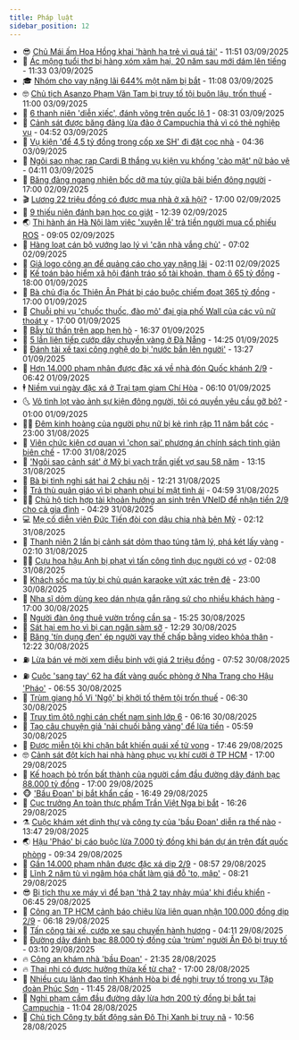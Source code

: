 ```yaml
---
title: Pháp luật
sidebar_position: 12
---
```


<!-- vnexpress-phap-luat:START -->
- 😎 [Chủ Mái ấm Hoa Hồng khai &#39;hành hạ trẻ vì quá tải&#39;](https://vnexpress.net/chu-mai-am-hoa-hong-khai-hanh-ha-tre-vi-qua-tai-4934731.html) - 11:51 03/09/2025
- 🥰 [Ác mộng tuổi thơ bị hàng xóm xâm hại, 20 năm sau mới dám lên tiếng](https://vnexpress.net/ac-mong-tuoi-tho-bi-hang-xom-xam-hai-20-nam-sau-moi-dam-len-tieng-4934558.html) - 11:33 03/09/2025
- 🎓 [Nhóm cho vay nặng lãi 644% một năm bị bắt](https://vnexpress.net/nhom-cho-vay-nang-lai-644-mot-nam-bi-bat-4934714.html) - 11:08 03/09/2025
- 🤓 [Chủ tịch Asanzo Phạm Văn Tam bị truy tố tội buôn lậu, trốn thuế](https://vnexpress.net/chu-tich-asanzo-pham-van-tam-bi-truy-to-toi-buon-lau-tron-thue-4934730.html) - 11:00 03/09/2025
- 🎊 [6 thanh niên &#39;diễn xiếc&#39;, đánh võng trên quốc lộ 1](https://vnexpress.net/6-thanh-nien-dien-xiec-danh-vong-tren-quoc-lo-1-4934625.html) - 08:31 03/09/2025
- 🙉 [Cảnh sát được băng đảng lừa đảo ở Campuchia thả vì có thẻ nghiệp vụ](https://vnexpress.net/canh-sat-duoc-bang-dang-lua-dao-o-campuchia-tha-vi-co-the-nghiep-vu-4934483.html) - 04:52 03/09/2025
- 🤡 [Vụ kiện &#39;để 4,5 tỷ đồng trong cốp xe SH&#39; đi đặt cọc nhà](https://vnexpress.net/vu-kien-de-4-5-ty-dong-trong-cop-xe-sh-di-dat-coc-nha-4934400.html) - 04:36 03/09/2025
- 🗽 [Ngôi sao nhạc rap Cardi B thắng vụ kiện vu khống &#39;cào mặt&#39; nữ bảo vệ](https://vnexpress.net/cardi-b-thang-vu-kien-tri-gia-24-trieu-usd-4934480.html) - 04:11 03/09/2025
- 🌋 [Băng đảng ngang nhiên bốc dỡ ma túy giữa bãi biển đông người](https://vnexpress.net/bang-dang-ngang-nhien-boc-do-ma-tuy-giua-bai-bien-dong-nguoi-4934351.html) - 17:00 02/09/2025
- 🎬 [Lương 22 triệu đồng có được mua nhà ở xã hội?](https://vnexpress.net/luong-22-trieu-dong-co-duoc-mua-nha-o-xa-hoi-4932754.html) - 17:00 02/09/2025
- 💯 [9 thiếu niên đánh bạn học co giật](https://vnexpress.net/9-thieu-nien-danh-ban-hoc-co-giat-4934314.html) - 12:39 02/09/2025
- 🌏 [Thi hành án Hà Nội làm việc &#39;xuyên lễ&#39; trả tiền người mua cổ phiếu ROS](https://vnexpress.net/thi-hanh-an-ha-noi-lam-viec-xuyen-le-tra-tien-nguoi-mua-co-phieu-ros-4934275.html) - 09:05 02/09/2025
- 🌊 [Hàng loạt cán bộ vướng lao lý vì &#39;căn nhà vắng chủ&#39;](https://vnexpress.net/hang-loat-can-bo-vuong-lao-ly-vi-can-nha-vang-chu-4933221.html) - 07:02 02/09/2025
- 💂 [Giả logo công an để quảng cáo cho vay nặng lãi](https://vnexpress.net/gia-logo-cong-an-de-quang-cao-cho-vay-nang-lai-4934161.html) - 02:11 02/09/2025
- 🎡 [Kế toán bảo hiểm xã hội đánh tráo số tài khoản, tham ô 65 tỷ đồng](https://vnexpress.net/ke-toan-bao-hiem-xa-hoi-danh-trao-so-tai-khoan-tham-o-65-ty-dong-4933050.html) - 18:00 01/09/2025
- 🫶 [Bà chủ địa ốc Thiên Ân Phát bị cáo buộc chiếm đoạt 365 tỷ đồng](https://vnexpress.net/ba-chu-dia-oc-thien-an-phat-bi-cao-buoc-chiem-doat-365-ty-dong-4932698.html) - 17:00 01/09/2025
- 🐲 [Chuỗi phi vụ &#39;chuốc thuốc, đào mỏ&#39; đại gia phố Wall của các vũ nữ thoát y](https://vnexpress.net/chuoi-phi-vu-chuoc-thuoc-dao-mo-dai-gia-pho-wall-cua-cac-vu-nu-thoat-y-4931343.html) - 17:00 01/09/2025
- 🚀 [Bẫy tử thần trên app hẹn hò](https://vnexpress.net/bay-tu-than-tren-app-hen-ho-4934032.html) - 16:37 01/09/2025
- 🎊 [5 lần liên tiếp cướp dây chuyền vàng ở Đà Nẵng](https://vnexpress.net/5-lan-lien-tiep-cuop-day-chuyen-vang-o-da-nang-4934071.html) - 14:25 01/09/2025
- 🤗 [Đánh tài xế taxi công nghệ do bị &#39;nước bắn lên người&#39;](https://vnexpress.net/danh-tai-xe-taxi-cong-nghe-do-bi-nuoc-ban-len-nguoi-4934057.html) - 13:27 01/09/2025
- 🗽 [Hơn 14.000 phạm nhân được đặc xá về nhà đón Quốc khánh 2/9](https://vnexpress.net/hon-14-000-pham-nhan-duoc-dac-xa-ve-nha-don-quoc-khanh-2-9-4933953.html) - 06:42 01/09/2025
- 🕴 [Niềm vui ngày đặc xá ở Trại tạm giam Chí Hòa](https://vnexpress.net/niem-vui-ngay-dac-xa-o-trai-tam-giam-chi-hoa-4933940.html) - 06:10 01/09/2025
- 🌜 [Vô tình lọt vào ảnh sự kiện đông người, tôi có quyền yêu cầu gỡ bỏ?](https://vnexpress.net/vo-tinh-lot-vao-anh-su-kien-dong-nguoi-toi-co-quyen-yeu-cau-go-bo-4932973.html) - 01:00 01/09/2025
- 🧑‍🏫 [Đêm kinh hoàng của người phụ nữ bị kẻ rình rập 11 năm bắt cóc](https://vnexpress.net/dem-kinh-hoang-cua-nguoi-phu-nu-bi-ke-rinh-rap-11-nam-bat-coc-4933796.html) - 23:00 31/08/2025
- 🦩 [Viên chức kiện cơ quan vì &#39;chọn sai&#39; phương án chính sách tinh giản biên chế](https://vnexpress.net/vien-chuc-kien-co-quan-vi-chon-sai-phuong-an-chinh-sach-tinh-gian-bien-che-4933235.html) - 17:00 31/08/2025
- 💼 [&#39;Ngôi sao cảnh sát&#39; ở Mỹ bị vạch trần giết vợ sau 58 năm](https://vnexpress.net/ngoi-sao-canh-sat-o-my-bi-vach-tran-toi-giet-vo-sau-58-nam-4933802.html) - 13:15 31/08/2025
- 💫 [Bà bị tình nghi sát hại 2 cháu nội](https://vnexpress.net/ba-bi-tinh-nghi-sat-hai-2-chau-noi-4933804.html) - 12:21 31/08/2025
- 🦅 [Trả thù quản giáo vì bị phanh phui bí mật tình ái](https://vnexpress.net/tra-thu-quan-giao-vi-bi-phanh-phui-bi-mat-tinh-ai-trong-tu-4933702.html) - 04:59 31/08/2025
- 🧑‍💻 [Chủ hộ tích hợp tài khoản hưởng an sinh trên VNeID để nhận tiền 2/9 cho cả gia đình](https://vnexpress.net/chu-ho-tich-hop-tai-khoan-huong-an-sinh-tren-vneid-de-nhan-tien-2-9-cho-ca-gia-dinh-4933688.html) - 04:29 31/08/2025
- 💻 [Mẹ cố diễn viên Đức Tiến đòi con dâu chia nhà bên Mỹ](https://vnexpress.net/me-co-dien-vien-duc-tien-doi-con-dau-chia-nha-ben-my-4933459.html) - 02:12 31/08/2025
- 🤠 [Thanh niên 2 lần bị cảnh sát dỏm thao túng tâm lý, phá két lấy vàng](https://vnexpress.net/thanh-nien-2-lan-bi-canh-sat-dom-thao-tung-tam-ly-pha-ket-lay-vang-4933610.html) - 02:10 31/08/2025
- 🧑‍🏫 [Cựu hoa hậu Anh bị phạt vì tấn công tình dục người có vợ](https://vnexpress.net/cuu-hoa-hau-anh-bi-phat-vi-tan-cong-tinh-duc-nguoi-co-vo-4933642.html) - 02:08 31/08/2025
- 🌈 [Khách sốc ma túy bị chủ quán karaoke vứt xác trên đê](https://vnexpress.net/khach-soc-ma-tuy-bi-chu-quan-karaoke-vut-xac-tren-de-4933558.html) - 23:00 30/08/2025
- 🌮 [Nha sĩ dỏm dùng keo dán nhựa gắn răng sứ cho nhiều khách hàng](https://vnexpress.net/nha-si-dom-dung-keo-dan-nhua-de-gan-rang-su-cho-nhieu-khach-hang-4933602.html) - 17:00 30/08/2025
- 🐲 [Người đàn ông thuê vườn trồng cần sa](https://vnexpress.net/nguoi-dan-ong-thue-vuon-trong-can-sa-4933500.html) - 15:25 30/08/2025
- 🧰 [Sát hại em họ vì bị can ngăn sàm sỡ](https://vnexpress.net/sat-hai-em-ho-vi-bi-can-ngan-sam-so-4933547.html) - 12:29 30/08/2025
- 💄 [Băng &#39;tín dụng đen&#39; ép người vay thế chấp bằng video khỏa thân](https://vnexpress.net/bang-tin-dung-den-ep-nguoi-vay-the-chap-bang-video-khoa-than-4933544.html) - 12:22 30/08/2025
- ⛽️ [Lừa bán vé mời xem diễu binh với giá 2 triệu đồng](https://vnexpress.net/lua-ban-ve-moi-xem-dieu-binh-voi-gia-2-trieu-dong-4933489.html) - 07:52 30/08/2025
- ⛽️ [Cuộc &#39;sang tay&#39; 62 ha đất vàng quốc phòng ở Nha Trang cho Hậu &#39;Pháo&#39;](https://vnexpress.net/cuoc-sang-tay-62-ha-dat-vang-quoc-phong-o-nha-trang-cho-hau-phao-4933078.html) - 06:55 30/08/2025
- 💂 [Trùm giang hồ Vi &#39;Ngộ&#39; bị khởi tố thêm tội trốn thuế](https://vnexpress.net/trum-giang-ho-vi-ngo-bi-khoi-to-them-toi-tron-thue-4933468.html) - 06:30 30/08/2025
- 🤔 [Truy tìm ôtô nghi cán chết nam sinh lớp 6](https://vnexpress.net/truy-tim-oto-nghi-can-chet-nam-sinh-lop-6-4933448.html) - 06:16 30/08/2025
- 🧐 [Tạo câu chuyện giả &#39;nải chuối bằng vàng&#39; để lừa tiền](https://vnexpress.net/tao-cau-chuyen-gia-nai-chuoi-bang-vang-de-lua-tien-4933431.html) - 05:59 30/08/2025
- 🎃 [Được miễn tội khi chặn bắt khiến quái xế tử vong](https://vnexpress.net/duoc-mien-toi-khi-chan-bat-khien-quai-xe-tu-vong-4933303.html) - 17:46 29/08/2025
- 🤓 [Cảnh sát đột kích hai nhà hàng phục vụ khí cười ở TP HCM](https://vnexpress.net/canh-sat-dot-kich-hai-nha-hang-phuc-vu-khi-cuoi-o-tp-hcm-4933295.html) - 17:00 29/08/2025
- 💃 [Kế hoạch bỏ trốn bất thành của người cầm đầu đường dây đánh bạc 88.000 tỷ đồng](https://vnexpress.net/ke-hoach-bo-tron-bat-thanh-cua-nguoi-cam-dau-duong-day-danh-bac-88-000-ty-dong-4932975.html) - 17:00 29/08/2025
- 🐵 [&#39;Bầu Đoan&#39; bị bắt khẩn cấp](https://vnexpress.net/bau-doan-bi-bat-khan-cap-4933321.html) - 16:49 29/08/2025
- 🤖 [Cục trưởng An toàn thực phẩm Trần Việt Nga bị bắt](https://vnexpress.net/cuc-truong-an-toan-thuc-pham-tran-viet-nga-bi-bat-4933317.html) - 16:26 29/08/2025
- ⚗️ [Cuộc khám xét dinh thự và công ty của &#39;bầu Đoan&#39; diễn ra thế nào](https://vnexpress.net/cuoc-kham-xet-dinh-thu-va-cong-ty-cua-bau-doan-dien-ra-the-nao-4933285.html) - 13:47 29/08/2025
- 🌏 [Hậu &#39;Pháo&#39; bị cáo buộc lừa 7.000 tỷ đồng khi bán dự án trên đất quốc phòng](https://vnexpress.net/hau-phao-bi-cao-buoc-lua-7-000-ty-dong-khi-ban-du-an-tren-dat-quoc-phong-4933090.html) - 09:34 29/08/2025
- 🦆 [Gần 14.000 phạm nhân được đặc xá dịp 2/9](https://vnexpress.net/gan-14-000-pham-nhan-duoc-dac-xa-dip-2-9-4933125.html) - 08:57 29/08/2025
- 🐎 [Lĩnh 2 năm tù vì ngâm hóa chất làm giá đỗ &#39;to, mập&#39;](https://vnexpress.net/linh-2-nam-tu-vi-ngam-hoa-chat-lam-gia-do-to-map-4933149.html) - 08:21 29/08/2025
- 😎 [Bị tịch thu xe máy vì để bạn &#39;thả 2 tay nhảy múa&#39; khi điều khiển](https://vnexpress.net/bi-tich-thu-xe-may-vi-de-ban-tha-2-tay-nhay-mua-khi-dieu-khien-4932915.html) - 06:45 29/08/2025
- 💪 [Công an TP HCM cảnh báo chiêu lừa liên quan nhận 100.000 đồng dịp 2/9](https://vnexpress.net/cong-an-tp-hcm-canh-bao-chieu-lua-lien-quan-nhan-100-000-dong-dip-2-9-4933062.html) - 06:18 29/08/2025
- 🤡 [Tấn công tài xế, cướp xe sau chuyến hành hương](https://vnexpress.net/tan-cong-tai-xe-cuop-xe-sau-chuyen-hanh-huong-4932998.html) - 04:11 29/08/2025
- 🌁 [Đường dây đánh bạc 88.000 tỷ đồng của &#39;trùm&#39; người Ấn Độ bị truy tố](https://vnexpress.net/duong-day-danh-bac-88-000-ty-dong-cua-trum-nguoi-an-do-bi-truy-to-4932911.html) - 03:10 29/08/2025
- 🔥 [Công an khám nhà &#39;bầu Đoan&#39;](https://vnexpress.net/cong-an-kham-nha-bau-doan-4932848.html) - 21:35 28/08/2025
- 🔥 [Thai nhi có được hưởng thừa kế từ cha?](https://vnexpress.net/thai-nhi-trong-bung-me-co-duoc-huong-thua-ke-tu-cha-4932147.html) - 17:00 28/08/2025
- 👺 [Nhiều cựu lãnh đạo tỉnh Khánh Hòa bị đề nghị truy tố trong vụ Tập đoàn Phúc Sơn](https://vnexpress.net/nhieu-cuu-lanh-dao-tinh-khanh-hoa-bi-de-nghi-truy-to-trong-vu-tap-doan-phuc-son-4932786.html) - 11:45 28/08/2025
- 🎊 [Nghi phạm cầm đầu đường dây lừa hơn 200 tỷ đồng bị bắt tại Campuchia](https://vnexpress.net/nghi-pham-cam-dau-duong-day-lua-hon-200-ty-dong-bi-bat-tai-campuchia-4932770.html) - 11:04 28/08/2025
- 🎊 [Chủ tịch Công ty bất động sản Đô Thị Xanh bị truy nã](https://vnexpress.net/chu-tich-cong-ty-bat-dong-san-do-thi-xanh-bi-truy-na-4932757.html) - 10:56 28/08/2025<!-- vnexpress-phap-luat:END -->
